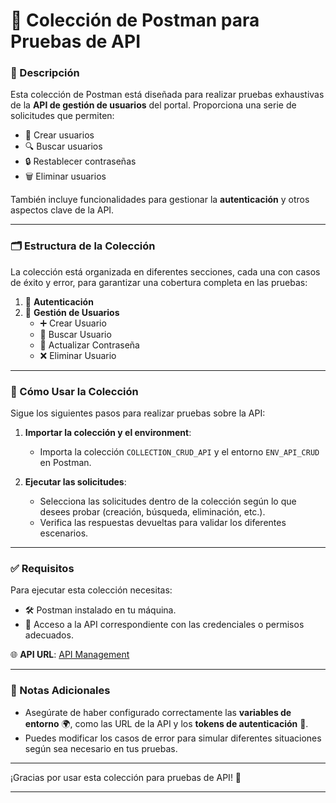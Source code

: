 
# 🧰 Colección de Postman para Pruebas de API

### 📝 Descripción

Esta colección de Postman está diseñada para realizar pruebas exhaustivas de la **API de gestión de usuarios** del portal. Proporciona una serie de solicitudes que permiten:

- 👤 Crear usuarios
- 🔍 Buscar usuarios
- 🔒 Restablecer contraseñas
- 🗑️ Eliminar usuarios

También incluye funcionalidades para gestionar la **autenticación** y otros aspectos clave de la API.

---

### 🗂️ Estructura de la Colección

La colección está organizada en diferentes secciones, cada una con casos de éxito y error, para garantizar una cobertura completa en las pruebas:

1. 🔐 **Autenticación**
2. 👥 **Gestión de Usuarios**
   - ➕ Crear Usuario
   - 🔎 Buscar Usuario
   - 🔄 Actualizar Contraseña
   - ❌ Eliminar Usuario

---

### 🚀 Cómo Usar la Colección

Sigue los siguientes pasos para realizar pruebas sobre la API:

1. **Importar la colección y el environment**:
   - Importa la colección `COLLECTION_CRUD_API` y el entorno `ENV_API_CRUD` en Postman.

2. **Ejecutar las solicitudes**:
   - Selecciona las solicitudes dentro de la colección según lo que desees probar (creación, búsqueda, eliminación, etc.).
   - Verifica las respuestas devueltas para validar los diferentes escenarios.

---

### ✅ Requisitos

Para ejecutar esta colección necesitas:

- 🛠️ Postman instalado en tu máquina.
- 🔑 Acceso a la API correspondiente con las credenciales o permisos adecuados.

🌐 **API URL**: [API Management](http://a28e9d3596b5a4cddbd8ae2d2c0eb6ce-600686809.sa-east-1.elb.amazonaws.com)

---

### 📝 Notas Adicionales

- Asegúrate de haber configurado correctamente las **variables de entorno** 🌍, como las URL de la API y los **tokens de autenticación** 🔑.
- Puedes modificar los casos de error para simular diferentes situaciones según sea necesario en tus pruebas.

---

¡Gracias por usar esta colección para pruebas de API! 🎯

---
